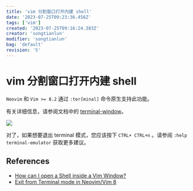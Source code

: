 ```yaml
---
title: 'vim 分割窗口打开内建 shell'
date: '2023-07-25T09:23:36.456Z'
tags: ['vim']
created: '2023-07-25T09:16:24.383Z'
creator: 'songtianlun'
modifier: 'songtianlun'
bag: 'default'
revision: '5'
---
```


<!-- Exported from TiddlyWiki at 12:16, 19th 八月 2023 -->

# vim 分割窗口打开内建 shell

`Neovim` 和 `Vim >= 8.2` 通过 `:ter[minal]` 命令原生支持此功能。

有关详细信息，请参阅文档中的 [terminal-window](https://github.com/vim/vim/blob/master/runtime/doc/terminal.txt)。

![](https://imagehost-cdn.frytea.com/images/2023/07/25/shvf54-2.png)

对了，如果想要退出 terminal 模式，您应该按下 `CTRL+ CTRL+n` 。请参阅 `:help terminal-emulator` 获取更多建议。

## References

* [How can I open a Shell inside a Vim Window?](https://stackoverflow.com/questions/2782752/how-can-i-open-a-shell-inside-a-vim-window)
* [Exit from Terminal mode in Neovim/Vim 8](https://vi.stackexchange.com/questions/4919/exit-from-terminal-mode-in-neovim-vim-8)